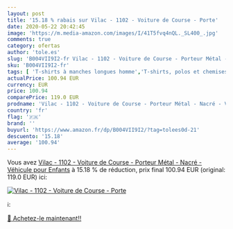 ```yaml
---
layout: post
title: '15.18 % rabais sur Vilac - 1102 - Voiture de Course - Porte'
date: 2020-05-22 20:42:45
image: 'https://m.media-amazon.com/images/I/41T5fvq4nQL._SL400_.jpg'
comments: true
category: ofertas
author: 'tole.es'
slug: 'B004VII9I2-fr Vilac - 1102 - Voiture de Course - Porteur Métal - Nacré -...'
sku: 'B004VII9I2-fr'
tags: [ 'T-shirts à manches longues homme','T-shirts, polos et chemises homme','Vêtements','Vêtements homme', ]
actualPrice: 100.94 EUR
currency: EUR
price: 100.94
comparePrice: 119.0 EUR
prodname: 'Vilac - 1102 - Voiture de Course - Porteur Métal - Nacré - Véhicule pour Enfants'
country: 'fr'
flag: '🇫🇷'
brand: ''
buyurl: 'https://www.amazon.fr/dp/B004VII9I2/?tag=tolees0d-21'
descuento: '15.18'
average: '100.94'
---
```


Vous avez [Vilac - 1102 - Voiture de Course - Porteur Métal - Nacré - Véhicule pour Enfants](https://www.amazon.fr/dp/B004VII9I2/?tag=tolees0d-21)  à  15.18 % de réduction, prix final  100.94 EUR (original: 119.0 EUR) ici:

[![Vilac - 1102 - Voiture de Course - Porte](https://m.media-amazon.com/images/I/41T5fvq4nQL._SL400_.jpg)](https://www.amazon.fr/dp/B004VII9I2/?tag=tolees0d-21)

ℹ️:


[🛒 Achetez-le maintenant!!](https://www.amazon.fr/dp/B004VII9I2/?tag=tolees0d-21)
